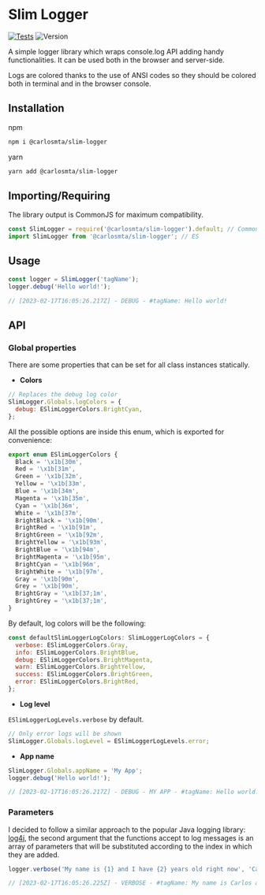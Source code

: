 # Slim Logger

[![Tests](https://github.com/carlos-molero/slim-logger/actions/workflows/test.yml/badge.svg)](https://github.com/carlos-molero/pure-js-mapper/actions/workflows/test.yml)
![Version](https://img.shields.io/badge/Version-1.0.0-blue)

A simple logger library which wraps console.log API adding handy functionalities. It can be used both in the browser and server-side.

Logs are colored thanks to the use of ANSI codes so they should be colored both in terminal and in the browser console.

## Installation

npm

```bash
npm i @carlosmta/slim-logger
```

yarn

```bash
yarn add @carlosmta/slim-logger
```

## Importing/Requiring

The library output is CommonJS for maximum compatibility.

```javascript
const SlimLogger = require('@carlosmta/slim-logger').default; // CommonJS
import SlimLogger from '@carlosmta/slim-logger'; // ES
```

## Usage

```javascript
const logger = SlimLogger('tagName');
logger.debug('Hello world!');

// [2023-02-17T16:05:26.217Z] - DEBUG - #tagName: Hello world!
```

## API

### Global properties

There are some properties that can be set for all class instances statically.

- **Colors**

```javascript
// Replaces the debug log color
SlimLogger.Globals.logColors = {
  debug: ESlimLoggerColors.BrightCyan,
};
```

All the possible options are inside this enum, which is exported for convenience:

```javascript
export enum ESlimLoggerColors {
  Black = '\x1b[30m',
  Red = '\x1b[31m',
  Green = '\x1b[32m',
  Yellow = '\x1b[33m',
  Blue = '\x1b[34m',
  Magenta = '\x1b[35m',
  Cyan = '\x1b[36m',
  White = '\x1b[37m',
  BrightBlack = '\x1b[90m',
  BrightRed = '\x1b[91m',
  BrightGreen = '\x1b[92m',
  BrightYellow = '\x1b[93m',
  BrightBlue = '\x1b[94m',
  BrightMagenta = '\x1b[95m',
  BrightCyan = '\x1b[96m',
  BrightWhite = '\x1b[97m',
  Gray = '\x1b[90m',
  Grey = '\x1b[90m',
  BrightGray = '\x1b[37;1m',
  BrightGrey = '\x1b[37;1m',
}
```

By default, log colors will be the following:

```javascript
const defaultSlimLoggerLogColors: SlimLoggerLogColors = {
  verbose: ESlimLoggerColors.Gray,
  info: ESlimLoggerColors.BrightBlue,
  debug: ESlimLoggerColors.BrightMagenta,
  warn: ESlimLoggerColors.BrightYellow,
  success: ESlimLoggerColors.BrightGreen,
  error: ESlimLoggerColors.BrightRed,
};
```

- **Log level**

`ESlimLoggerLogLevels.verbose` by default.

```javascript
// Only error logs will be shown
SlimLogger.Globals.logLevel = ESlimLoggerLogLevels.error;
```

- **App name**

```javascript
SlimLogger.Globals.appName = 'My App';
logger.debug('Hello world!');

// [2023-02-17T16:05:26.217Z] - DEBUG - MY APP - #tagName: Hello world!
```

### Parameters

I decided to follow a similar approach to the popular Java logging library: [log4j](https://logging.apache.org/log4j/2.x/), the second argument that the functions accept to log messages is an array of parameters that will be substituted according to the index in which they are added.

```javascript
logger.verbose('My name is {1} and I have {2} years old right now', 'Carlos', 28);

// [2023-02-17T16:05:26.225Z] - VERBOSE - #tagName: My name is Carlos and I have 28 years old right now
```
